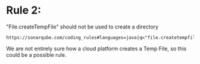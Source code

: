 # Rule 2: 

"File.createTempFile" should not be used to create a directory

```
https://sonarqube.com/coding_rules#languages=java|q="file.createtempfile"
```

We are not entirely sure how a cloud platform creates a Temp File, so this could be a possible rule.
